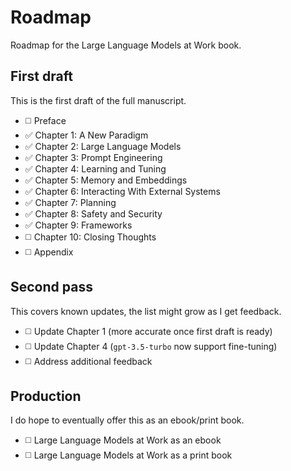 # Roadmap

Roadmap for the Large Language Models at Work book.

## First draft

This is the first draft of the full manuscript.

- ◻️ Preface
- ✅ Chapter 1: A New Paradigm
- ✅ Chapter 2: Large Language Models
- ✅ Chapter 3: Prompt Engineering
- ✅ Chapter 4: Learning and Tuning
- ✅ Chapter 5: Memory and Embeddings
- ✅ Chapter 6: Interacting With External Systems
- ✅ Chapter 7: Planning
- ✅ Chapter 8: Safety and Security
- ✅️ Chapter 9: Frameworks
- ◻️ Chapter 10: Closing Thoughts
- ◻️ Appendix

## Second pass

This covers known updates, the list might grow as I get feedback.

- ◻️ Update Chapter 1 (more accurate once first draft is ready)
- ◻️ Update Chapter 4 (`gpt-3.5-turbo` now support fine-tuning)
- ◻️ Address additional feedback

## Production

I do hope to eventually offer this as an ebook/print book.

- ◻️ Large Language Models at Work as an ebook
- ◻️ Large Language Models at Work as a print book

